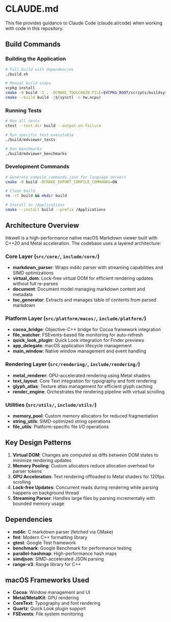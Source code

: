 # CLAUDE.md

This file provides guidance to Claude Code (claude.ai/code) when working with code in this repository.

## Build Commands

### Building the Application
```bash
# Full build with dependencies
./build.sh

# Manual build steps
vcpkg install
cmake -B build -S . -DCMAKE_TOOLCHAIN_FILE=$VCPKG_ROOT/scripts/buildsystems/vcpkg.cmake
cmake --build build -j$(sysctl -n hw.ncpu)
```

### Running Tests
```bash
# Run all tests
ctest --test-dir build --output-on-failure

# Run specific test executable
./build/mdviewer_tests

# Run benchmarks
./build/mdviewer_benchmarks
```

### Development Commands
```bash
# Generate compile_commands.json for language servers
cmake -B build -DCMAKE_EXPORT_COMPILE_COMMANDS=ON

# Clean build
rm -rf build && mkdir build

# Install to /Applications
cmake --install build --prefix /Applications
```

## Architecture Overview

Inkwell is a high-performance native macOS Markdown viewer built with C++20 and Metal acceleration. The codebase uses a layered architecture:

### Core Layer (`src/core/`, `include/core/`)
- **markdown_parser**: Wraps md4c parser with streaming capabilities and SIMD optimizations
- **virtual_dom**: Lock-free virtual DOM for efficient rendering updates without full re-parses
- **document**: Document model managing markdown content and metadata
- **toc_generator**: Extracts and manages table of contents from parsed markdown

### Platform Layer (`src/platform/macos/`, `include/platform/`)
- **cocoa_bridge**: Objective-C++ bridge for Cocoa framework integration
- **file_watcher**: FSEvents-based file monitoring for auto-refresh
- **quick_look_plugin**: Quick Look integration for Finder previews
- **app_delegate**: macOS application lifecycle management
- **main_window**: Native window management and event handling

### Rendering Layer (`src/rendering/`, `include/rendering/`)
- **metal_renderer**: GPU-accelerated rendering using Metal shaders
- **text_layout**: Core Text integration for typography and font rendering
- **glyph_atlas**: Texture atlas management for efficient glyph caching
- **render_engine**: Orchestrates the rendering pipeline with virtual scrolling

### Utilities (`src/utils/`, `include/utils/`)
- **memory_pool**: Custom memory allocators for reduced fragmentation
- **string_utils**: SIMD-optimized string operations
- **file_utils**: Platform-specific file I/O operations

## Key Design Patterns

1. **Virtual DOM**: Changes are computed as diffs between DOM states to minimize rendering updates
2. **Memory Pooling**: Custom allocators reduce allocation overhead for parser tokens
3. **GPU Acceleration**: Text rendering offloaded to Metal shaders for 120fps scrolling
4. **Lock-free Updates**: Concurrent reads during rendering while parsing happens on background thread
5. **Streaming Parser**: Handles large files by parsing incrementally with bounded memory usage

## Dependencies

- **md4c**: C markdown parser (fetched via CMake)
- **fmt**: Modern C++ formatting library
- **gtest**: Google Test framework
- **benchmark**: Google Benchmark for performance testing
- **parallel-hashmap**: High-performance hash maps
- **simdjson**: SIMD-accelerated JSON parsing
- **range-v3**: Range library for C++

## macOS Frameworks Used

- **Cocoa**: Window management and UI
- **Metal/MetalKit**: GPU rendering
- **CoreText**: Typography and font rendering
- **Quartz**: Quick Look plugin support
- **FSEvents**: File system monitoring